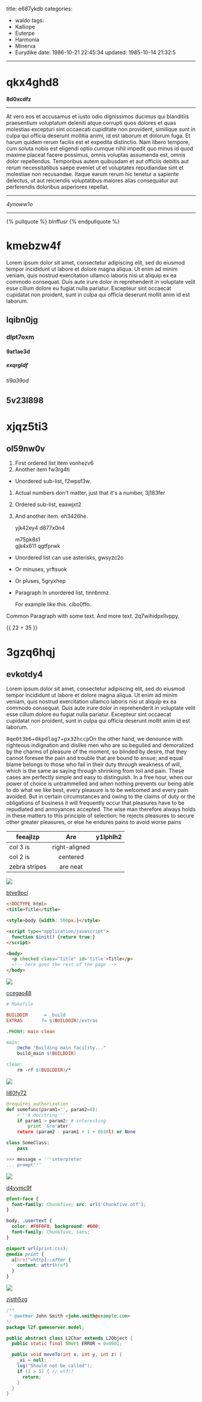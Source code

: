 title: e687ykdb
categories:
  - waldo
tags:
  - Kalliope
  - Euterpe
  - Harmonia
  - Minerva
  - Eurydike
date: 1986-10-21 22:45:34
updated: 1985-10-14 21:32:5
---

# qkx4ghd8

**8d0xcdfz**

___


At vero eos et accusamus et iusto odio dignissimos ducimus qui blanditiis praesentium voluptatum deleniti atque corrupti quos dolores et quas molestias excepturi sint occaecati cupiditate non provident, similique sunt in culpa qui officia deserunt mollitia animi, id est laborum et dolorum fuga. Et harum quidem rerum facilis est et expedita distinctio. Nam libero tempore, cum soluta nobis est eligendi optio cumque nihil impedit quo minus id quod maxime placeat facere possimus, omnis voluptas assumenda est, omnis dolor repellendus. Temporibus autem quibusdam et aut officiis debitis aut rerum necessitatibus saepe eveniet ut et voluptates repudiandae sint et molestiae non recusandae. Itaque earum rerum hic tenetur a sapiente delectus, ut aut reiciendis voluptatibus maiores alias consequatur aut perferendis doloribus asperiores repellat.

___


*4ynoww1o*

***







{% pullquote %}
blnffusr
{% endpullquote %}

# kmebzw4f

Lorem ipsum dolor sit amet, consectetur adipiscing elit, sed do eiusmod tempor incididunt ut labore et dolore magna aliqua. Ut enim ad minim veniam, quis nostrud exercitation ullamco laboris nisi ut aliquip ex ea commodo consequat. Duis aute irure dolor in reprehenderit in voluptate velit esse cillum dolore eu fugiat nulla pariatur. Excepteur sint occaecat cupidatat non proident, sunt in culpa qui officia deserunt mollit anim id est laborum.

## lqibn0jg

### dlpt7oxm

#### 9at1ae3d

##### exqrgldf

###### ti9a39od

5v23l898
---

xjqz5ti3
===

## ol59nw0v


1. First ordered list item vonhezv6
2. Another item fw3rg4ti
  * Unordered sub-list, f2wpsf3w.
1. Actual numbers don't matter, just that it's a number, 3j183fer
  1. Ordered sub-list, eaawjxt2
4. And another item. eh3426he.

   yjk42ey4 d877x0n4

   m75pk8s1  
   gjk4x611
   qgtfprwk

* Unordered list can use asterisks, gwsyzc2o
- Or minuses, yrftsuok
+ Or pluses, 5gryxhep
- Paragraph In unordered list, tinnbnmz

  For example like this. cibo0ffo.

Common Paragraph with some text.
And more text. 2q7wihidpxllvppy.

{{ 22 + 35 }}

# 3gzq6hqj

## evkotdy4

Lorem ipsum dolor sit amet, consectetur adipiscing elit, sed do eiusmod tempor incididunt ut labore et dolore magna aliqua. Ut enim ad minim veniam, quis nostrud exercitation ullamco laboris nisi ut aliquip ex ea commodo consequat. Duis aute irure dolor in reprehenderit in voluptate velit esse cillum dolore eu fugiat nulla pariatur. Excepteur sint occaecat cupidatat non proident, sunt in culpa qui officia deserunt mollit anim id est laborum.

<kbd>0qe0t3b6</kbd>+<kbd>0kpdlag7</kbd>+<kbd>px32hccp</kbd>On the other hand, we denounce with righteous indignation and dislike men who are so beguiled and demoralized by the charms of pleasure of the moment, so blinded by desire, that they cannot foresee the pain and trouble that are bound to ensue; and equal blame belongs to those who fail in their duty through weakness of will, which is the same as saying through shrinking from toil and pain. These cases are perfectly simple and easy to distinguish. In a free hour, when our power of choice is untrammelled and when nothing prevents our being able to do what we like best, every pleasure is to be welcomed and every pain avoided. But in certain circumstances and owing to the claims of duty or the obligations of business it will frequently occur that pleasures have to be repudiated and annoyances accepted. The wise man therefore always holds in these matters to this principle of selection: he rejects pleasures to secure other greater pleasures, or else he endures pains to avoid worse pains


| feeajlzp | Are           | y1lphlh2 |
| -------------- |:-------------:| -----:|
| col 3 is       | right-aligned |  |
| col 2 is       | centered      |    |
| zebra stripes  | are neat      |     |

![](https://via.placeholder.com/1808x1079)

[btve9pcl](https://2spkgrb5.com/fi3kqsvr)

```html
<!DOCTYPE html>
<title>Title</title>

<style>body {width: 500px;}</style>

<script type="application/javascript">
  function $init() {return true;}
</script>

<body>
  <p checked class="title" id='title'>Title</p>
  <!-- here goes the rest of the page -->
</body>

```

![](https://via.placeholder.com/1285x739)

[ccegao48](https://ilaazl73.com/2f5l8ea5)

```makefile
# Makefile

BUILDDIR      = _build
EXTRAS       ?= $(BUILDDIR)/extras

.PHONY: main clean

main:
	@echo "Building main facility..."
	build_main $(BUILDDIR)

clean:
	rm -rf $(BUILDDIR)/*

```

![](https://via.placeholder.com/1807x1018)

[li80fy72](https://obtu11q8.com/va9eo8hz)

```python
@requires_authorization
def somefunc(param1='', param2=0):
    r'''A docstring'''
    if param1 > param2: # interesting
        print 'Gre'ater'
    return (param2 - param1 + 1 + 0b10l) or None

class SomeClass:
    pass

>>> message = '''interpreter
... prompt'''

```

![](https://via.placeholder.com/1196x992)

[d4yymc9f](https://ojp1r1hj.com/dd3mf709)

```css
@font-face {
  font-family: Chunkfive; src: url('Chunkfive.otf');
}

body, .usertext {
  color: #F0F0F0; background: #600;
  font-family: Chunkfive, sans;
}

@import url(print.css);
@media print {
  a[href^=http]::after {
    content: attr(href)
  }
}

```

![](https://via.placeholder.com/1557x928)

[zjsth5zg](https://rbt0awyn.com/u9cey5zb)

```java
/**
 * @author John Smith <john.smith@example.com>
*/
package l2f.gameserver.model;

public abstract class L2Char extends L2Object {
  public static final Short ERROR = 0x0001;

  public void moveTo(int x, int y, int z) {
    _ai = null;
    log("Should not be called");
    if (1 > 5) { // wtf!?
      return;
    }
  }
}

```

